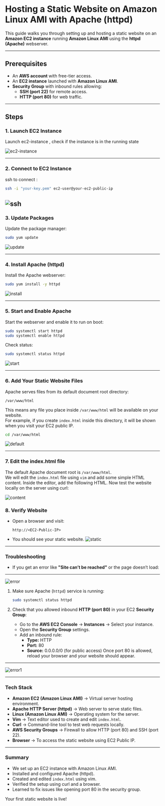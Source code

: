 # Hosting a Static Website on Amazon Linux AMI with Apache (httpd)

This guide walks you through setting up and hosting a static website on an **Amazon EC2 instance** running **Amazon Linux AMI** using the **httpd (Apache)** webserver.

---

## Prerequisites
- An **AWS account** with free-tier access.
- An **EC2 instance** launched with **Amazon Linux AMI**.
- **Security Group** with inbound rules allowing:
  - **SSH (port 22)** for remote access.
  - **HTTP (port 80)** for web traffic.

---

## Steps

### 1. Launch EC2 Instance
Launch ec2-instance , check if the instance is in the running state

![ec2-instance](img/photo1.png)

---
### 2. Connect to EC2 Instance
ssh to connect :
```bash
ssh -i "your-key.pem" ec2-user@your-ec2-public-ip

```
![ssh](img/photo2.png)
---
### 3. Update Packages
Update the package manager:
```bash
sudo yum update 
```
![update](img/photo3.png)


---

### 4. Install Apache (httpd)
Install the Apache webserver:
```bash
sudo yum install -y httpd
```
![install](img/photo4.png)


---

### 5. Start and Enable Apache
Start the webserver and enable it to run on boot:
```bash
sudo systemctl start httpd
sudo systemctl enable httpd
```

Check status:
```bash
sudo systemctl status httpd
```
![start](img/photo5.png)

---


### 6. Add Your Static Website Files


Apache serves files from its default document root directory:

`/var/www/html`

This means any file you place inside `/var/www/html` will be available on your website.  
For example, if you create `index.html` inside this directory, it will be shown when you visit your EC2 public IP.

```bash
cd /var/www/html

```
![default](img/photo6.png)

---
### 7. Edit the index.html file
 The default Apache document root is `/var/www/html`.  
 We will edit the `index.html` file using `vim` and add some simple HTML content.
 Inside the editor, add the following HTML.
 Now test the website locally on the server using curl:

![content](img/photo9.png)

### 8. Verify Website
- Open a browser and visit:
  ```
  http://<EC2-Public-IP>
  ```
- You should see your static website.
![static](img/photo10.png)
---

### Troubleshooting

- If you get an error like **"Site can’t be reached"** or the page doesn’t load:
---
![error](img/photo7.png)

  1. Make sure Apache (`httpd`) service is running:
     ```bash
     sudo systemctl status httpd
     ```

  2. Check that you allowed inbound **HTTP (port 80)** in your EC2 **Security Group**:
     - Go to the **AWS EC2 Console** → **Instances** → Select your instance.  
     - Open the **Security Group** settings.  
     - Add an inbound rule:  
       - **Type:** HTTP  
       - **Port:** 80  
       - **Source:** 0.0.0.0/0 (for public access) 
Once port 80 is allowed, reload your browser and your website should appear.
---
![error1](img/photo8.png)

---
### Tech Stack

- **Amazon EC2 (Amazon Linux AMI)** → Virtual server hosting environment.
- **Apache HTTP Server (httpd)** → Web server to serve static files.
- **Linux (Amazon Linux AMI)** → Operating system for the server.
- **Vim** → Text editor used to create and edit `index.html`.
- **Curl** → Command-line tool to test web requests locally.
- **AWS Security Groups** → Firewall to allow HTTP (port 80) and SSH (port 22).
- **Browser** → To access the static website using EC2 Public IP.
---
### Summary
- We set up an EC2 instance with Amazon Linux AMI.  
- Installed and configured Apache (httpd).  
- Created and edited `index.html` using vim.  
- Verified the setup using curl and a browser.  
- Learned to fix issues like opening port 80 in the security group.  

Your first static website is live! 
